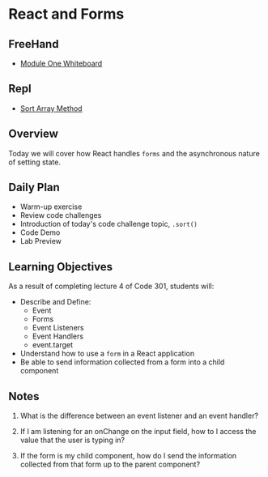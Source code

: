 # React and Forms

## FreeHand

- [Module One Whiteboard](https://ryangallaway792749.invisionapp.com/freehand/301d82--Module-One-UYMzWH3LR?dsid_h=bac95640f8f1bf66e9deef364233807d55821841aa4362f19b17ff244b19de6f&uid_h=cbbb57444f578b18334d6da7da4326ffef2a73ddf9d3e7cb64238df31b3b81d0)

## Repl

- [Sort Array Method](https://replit.com/@rkgallaway/301d82-sort#index.js)

## Overview

Today we will cover how React handles `forms` and the asynchronous nature of setting state.

## Daily Plan

- Warm-up exercise
- Review code challenges
- Introduction of today's code challenge topic, `.sort()`
- Code Demo
- Lab Preview

## Learning Objectives

As a result of completing lecture 4 of Code 301, students will:

- Describe and Define:
  - Event
  - Forms
  - Event Listeners
  - Event Handlers
  - event.target
- Understand how to use a `form` in a React application
- Be able to send information collected from a form into a child component

## Notes

1. What is the difference between an event listener and an event handler?

1. If I am listening for an onChange on the input field, how to I access the value that the user is typing in?

1. If the form is my child component, how do I send the information collected from that form up to the parent component?
